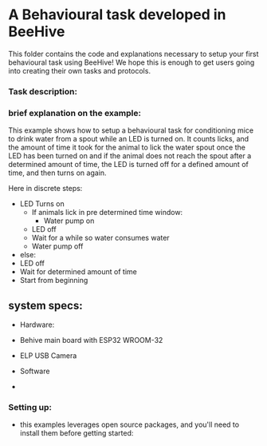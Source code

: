 # A Behavioural task developed in BeeHive

This folder contains the code and explanations necessary to setup your first behavioural task using BeeHive!
We hope this is enough to get users going into creating their own tasks and protocols. 

### Task description:



### brief explanation on the example:
This example shows how to setup a behavioural task for conditioning mice to drink water from a spout while an LED is turned on. It counts licks, and the amount of time it took for the animal to lick the water spout once the LED has been turned on and if the animal does not reach the spout after a determined amount of time, the LED is turned off for a defined amount of time, and then turns on again. 

Here in discrete steps:
- LED Turns on
  - If animals lick in pre determined time window:
    - Water pump on
  - LED off
  - Wait for a while so water consumes water
  - Water pump off
 - else:
  - LED off
  - Wait for determined amount of time
 - Start from beginning




## system specs:
- Hardware:
 - Behive main board with ESP32 WROOM-32
 - ELP USB Camera

- Software
 -  

### Setting up:

- this examples leverages open source packages, and you'll need to install them before getting started: